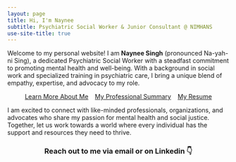 ```yaml
---
layout: page
title: Hi, I'm Naynee
subtitle: Psychiatric Social Worker & Junior Consultant @ NIMHANS
use-site-title: true
---
```


Welcome to my personal website! I am **Naynee Singh** (pronounced Na-yah-ni Sing), a dedicated Psychiatric Social Worker with a steadfast commitment to promoting mental health and well-being. With a background in social work and specialized training in psychiatric care, I bring a unique blend of empathy, expertise, and advocacy to my role.

<div style="display: flex; justify-content: center; gap: 15px;">
    <a href="experience" class="btn btn-primary">Learn More About Me</a>
	<a href="experience" class="btn btn-primary">My Professional Summary</a>
    <a href="resume" class="btn btn-primary">My Resume</a>
</div>

I am excited to connect with like-minded professionals, organizations, and advocates who share my passion for mental health and social justice. Together, let us work towards a world where every individual has the support and resources they need to thrive.

<h3 align="center">Reach out to me via email or on Linkedin 👇 </h3>

